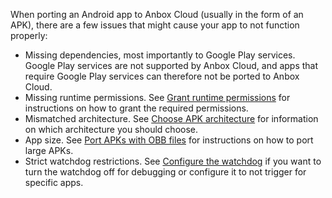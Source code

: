 When porting an Android app to Anbox Cloud (usually in the form of an APK), there are a few issues that might cause your app to not function properly:

* Missing dependencies, most importantly to Google Play services. Google Play services are not supported by Anbox Cloud, and apps that require Google Play services can therefore not be ported to Anbox Cloud.
* Missing runtime permissions. See [Grant runtime permissions](tbd) for instructions on how to grant the required permissions.
* Mismatched architecture. See [Choose APK architecture](tbd) for information on which architecture you should choose.
* App size. See [Port APKs with OBB files](tbd) for instructions on how to port large APKs.
* Strict watchdog restrictions. See [Configure the watchdog](tbd) if you want to turn the watchdog off for debugging or configure it to not trigger for specific apps.
